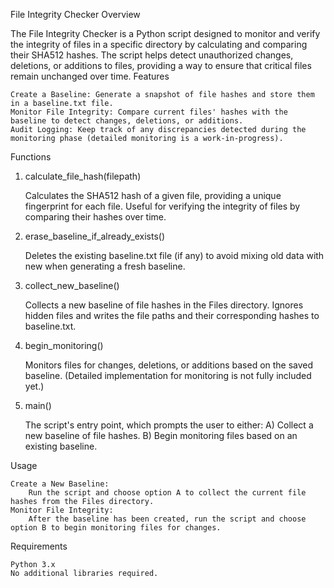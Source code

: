 File Integrity Checker
Overview

The File Integrity Checker is a Python script designed to monitor and verify the integrity of files in a specific directory by calculating and comparing their SHA512 hashes. The script helps detect unauthorized changes, deletions, or additions to files, providing a way to ensure that critical files remain unchanged over time.
Features

    Create a Baseline: Generate a snapshot of file hashes and store them in a baseline.txt file.
    Monitor File Integrity: Compare current files' hashes with the baseline to detect changes, deletions, or additions.
    Audit Logging: Keep track of any discrepancies detected during the monitoring phase (detailed monitoring is a work-in-progress).

Functions
1. calculate_file_hash(filepath)

    Calculates the SHA512 hash of a given file, providing a unique fingerprint for each file.
    Useful for verifying the integrity of files by comparing their hashes over time.

2. erase_baseline_if_already_exists()

    Deletes the existing baseline.txt file (if any) to avoid mixing old data with new when generating a fresh baseline.

3. collect_new_baseline()

    Collects a new baseline of file hashes in the Files directory.
    Ignores hidden files and writes the file paths and their corresponding hashes to baseline.txt.

4. begin_monitoring()

    Monitors files for changes, deletions, or additions based on the saved baseline.
    (Detailed implementation for monitoring is not fully included yet.)

5. main()

    The script's entry point, which prompts the user to either:
        A) Collect a new baseline of file hashes.
        B) Begin monitoring files based on an existing baseline.

Usage

    Create a New Baseline:
        Run the script and choose option A to collect the current file hashes from the Files directory.
    Monitor File Integrity:
        After the baseline has been created, run the script and choose option B to begin monitoring files for changes.

Requirements

    Python 3.x
    No additional libraries required.
